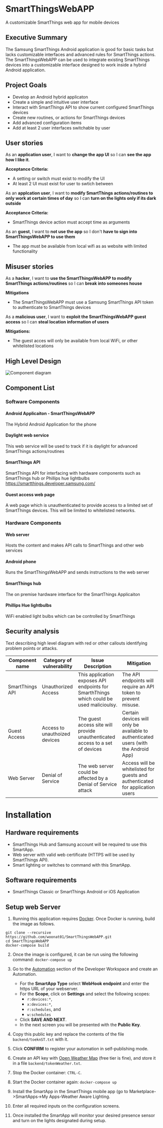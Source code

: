 # SmartThingsWebAPP
A customizable SmartThings web app for mobile devices

## Executive Summary
The Samsung SmartThings Android application is good for basic tasks but lacks customizable interfaces and advanced rules for SmartThings actions. The SmartThingsWebAPP can be used to integrate existing SmartThings devices into a customizable interface designed to work inside a hybrid Android application.

## Project Goals
* Develop an Android hybrid applicaton
* Create a simple and intuitive user interface
* Interact with SmartThings API to show current configured SmartThings devices
* Create new routines, or actions for SmartThings devices
* Add advanced configuration items
* Add at least 2 user interfaces switchable by user

## User stories
As an **application user**, I want to **change the app UI** so I can **see the app how I like it**.

**Acceptance Criteria:**
* A setting or switch must exist to modify the UI
* At least 2 UI must exist for user to swtich between

As an **applcation user**, I want to **modify SmartThings actions/routines to only work at certain times of day** so I can **turn on the lights only if its dark outside**

**Acceptance Criteria:**
* SmartThings device action must accept time as arguments

As an **guest**, I want to **not use the app** so I don't **have to sign into SmartThingsWebAPP to use them**
* The app must be available from local wifi as as website with limited functionality

## Misuser stories
As a **hacker**, I want to **use the SmartThingsWebAPP to modify SmartThings actions/routines** so I can **break into someones house**

**Mitigations**
* The SmartThingsWebAPP must use a Samsung SmartThings API token to authenticate to SmartThings devices

As a **malicious user**, I want to **exploit the SmartThingsWebAPP guest access** so I can **steal location information of users**

**Mitigations:**
* The guest acces will only be available from local WiFi, or other whitelisted locations

## High Level Design
![Component diagram](https://www.lucidchart.com/publicSegments/view/69d74ba6-b80e-45f1-8713-892471aa1c4a/image.png)

## Component List
### Software Components
#### Android Applicaiton - SmartThingsWebAPP
The Hybrid Android Application for the phone

#### Daylight web service
This web service will be used to track if it is daylight for advanced SmartThings actions/routines

#### SmartThings API
SmartThings API for interfacing with hardware components such as SmartThings hub or Phillips hue lightbulbs https://smartthings.developer.samsung.com/

#### Guest access web page
A web page which is unauthenticated to provide access to a limited set of SmartThings devices. This will be limited to whitelisted networks.

### Hardware Components
#### Web server
Hosts the content and makes API calls to SmartThings and other web services

#### Android phone
Runs the SmartThingsWebAPP and sends instructions to the web server

#### SmartThings hub
The on premise hardware interface for the SmartThings Applicaiton

#### Phillips Hue lightbulbs
WiFi enabled light bulbs which can be controlled by SmartThings

## Security analysis
Text describing high level diagram with red or other callouts identifying problem points or attacks.

| Component name | Category of vulnerability | Issue Description | Mitigation |
|----------------|---------------------------|-------------------|------------|
| SmartThings API | Unauthorized Access | This application exposes API endpoints for SmarthThings which could be used malicioulsy.  | The API endpoints will require an API token to prevent misuse.|
| Guest Access | Access to unauthoized devices | The guest access site will provide unauthenticated access to a set of devices | Certain devices will only be available to authenticated users (with the Android App)  |
| Web Server | Denial of Service | The web server could be affected by a Denial of Service attack | Access will be whitelisted for guests and authenticated for application users |

# Installation
## Hardware requirements
* SmartThings Hub and Samsung account will be required to use this SmartApp.
* Web server with valid web certificate (HTTPS will be used by SmartThings API).
* Smart lighting or switches to command with this SmartApp.

## Software requirements
* SmartThings Classic or SmartThings Android or iOS Application

## Setup web Server
1. Running this application requires [Docker](https://www.docker.com/).  Once Docker is running, build the image as follows.
```bashff
git clone --recursive https://github.com/woonat01/SmartThingsWebAPP.git
cd SmartThingsWebAPP
docker-compose build
```
2. Once the image is configured, it can be run using the following command: `docker-compose up`

3. Go to the [Automation](https://devworkspace.developer.samsung.com/smartthingsconsole/iotweb/site/index.html#/development/automation) section of the Developer Workspace and create an Automation.
	- For the **SmartApp Type** select **WebHook endpoint** and enter the https URL of your webserver.
    - For the **Scope**, click on **Settings** and select the following scopes:
  		- `r:devices:*`,
  		- `x:devices:*`,
  		- `r:schedules`, and
  		- `w:schedules`
	- Click **SAVE AND NEXT**.
	- In the next screen you will be presented with the **Public Key**.

4. Copy this public key and replace the contents of the file `backend/toeknST.txt` with it.
5. Click **CONFIRM** to register your automation in self-publishing mode.
6. Create an API key with [Open Weather Map](https://api.openweathermap.org) (free tier is fine), and store it in a file `backend/tokenWeather.txt`.
7. Stop the Docker container: `CTRL-C`.
8. Start the Docker container again: `docker-compose up`
9. Install the SmartApp in the SmartThings mobile app (go to Marketplace->SmartApps->My Apps-Weather Aware Lighting.
10. Enter all required inputs on the configuration screens.
11. Once installed the SmartApp will monitor your desired presence sensor and turn on the lights designated during setup.
